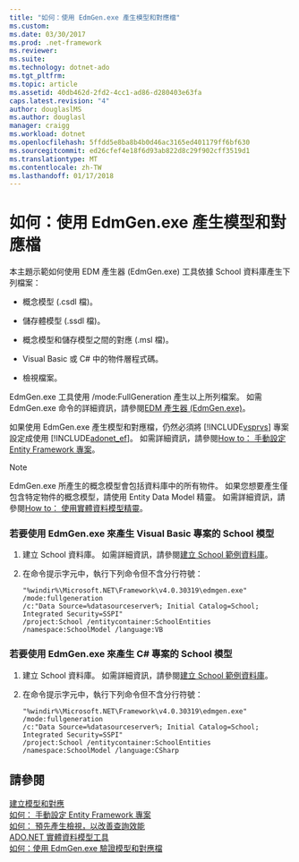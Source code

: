 ```yaml
---
title: "如何：使用 EdmGen.exe 產生模型和對應檔"
ms.custom: 
ms.date: 03/30/2017
ms.prod: .net-framework
ms.reviewer: 
ms.suite: 
ms.technology: dotnet-ado
ms.tgt_pltfrm: 
ms.topic: article
ms.assetid: 40db462d-2fd2-4cc1-ad86-d280403e63fa
caps.latest.revision: "4"
author: douglaslMS
ms.author: douglasl
manager: craigg
ms.workload: dotnet
ms.openlocfilehash: 5ffdd5e8ba8b4b0d46ac3165ed401179ff6bf630
ms.sourcegitcommit: ed26cfef4e18f6d93ab822d8c29f902cff3519d1
ms.translationtype: MT
ms.contentlocale: zh-TW
ms.lasthandoff: 01/17/2018
---
```

# <a name="how-to-use-edmgenexe-to-generate-the-model-and-mapping-files"></a>如何：使用 EdmGen.exe 產生模型和對應檔
本主題示範如何使用 EDM 產生器 (EdmGen.exe) 工具依據 School 資料庫產生下列檔案：  
  
-   概念模型 (.csdl 檔)。  
  
-   儲存體模型 (.ssdl 檔)。  
  
-   概念模型和儲存模型之間的對應 (.msl 檔)。  
  
-   Visual Basic 或 C# 中的物件層程式碼。  
  
-   檢視檔案。  
  
 EdmGen.exe 工具使用 /mode:FullGeneration 產生以上所列檔案。 如需 EdmGen.exe 命令的詳細資訊，請參閱[EDM 產生器 (EdmGen.exe)](../../../../../docs/framework/data/adonet/ef/edm-generator-edmgen-exe.md)。  
  
 如果使用 EdmGen.exe 產生模型和對應檔，仍然必須將 [!INCLUDE[vsprvs](../../../../../includes/vsprvs-md.md)] 專案設定成使用 [!INCLUDE[adonet_ef](../../../../../includes/adonet-ef-md.md)]。 如需詳細資訊，請參閱[How to： 手動設定 Entity Framework 專案](http://msdn.microsoft.com/en-us/73f6ae1d-b3b2-4577-aebd-ad5a75954e9e)。  
  
> [!NOTE]
>  EdmGen.exe 所產生的概念模型會包括資料庫中的所有物件。 如果您想要產生僅包含特定物件的概念模型，請使用 Entity Data Model 精靈。 如需詳細資訊，請參閱[How to： 使用實體資料模型精靈](http://msdn.microsoft.com/en-us/dadb058a-c5d9-4c5c-8b01-28044112231d)。  
  
### <a name="to-generate-the-school-model-for-a-visual-basic-project-using-edmgenexe"></a>若要使用 EdmGen.exe 來產生 Visual Basic 專案的 School 模型  
  
1.  建立 School 資料庫。 如需詳細資訊，請參閱[建立 School 範例資料庫](http://msdn.microsoft.com/en-us/c1bec483-a0ea-4660-aa0b-7b0a8b68fed0)。  
  
2.  在命令提示字元中，執行下列命令但不含分行符號：  
  
    ```  
    "%windir%\Microsoft.NET\Framework\v4.0.30319\edmgen.exe" /mode:fullgeneration   
    /c:"Data Source=%datasourceserver%; Initial Catalog=School; Integrated Security=SSPI"   
    /project:School /entitycontainer:SchoolEntities /namespace:SchoolModel /language:VB  
    ```  
  
### <a name="to-generate-the-school-model-for-a-c-project-using-edmgenexe"></a>若要使用 EdmGen.exe 來產生 C# 專案的 School 模型  
  
1.  建立 School 資料庫。 如需詳細資訊，請參閱[建立 School 範例資料庫](http://msdn.microsoft.com/en-us/c1bec483-a0ea-4660-aa0b-7b0a8b68fed0)。  
  
2.  在命令提示字元中，執行下列命令但不含分行符號：  
  
    ```  
    "%windir%\Microsoft.NET\Framework\v4.0.30319\edmgen.exe" /mode:fullgeneration   
    /c:"Data Source=%datasourceserver%; Initial Catalog=School; Integrated Security=SSPI"   
    /project:School /entitycontainer:SchoolEntities /namespace:SchoolModel /language:CSharp  
    ```  
  
## <a name="see-also"></a>請參閱  
 [建立模型和對應](../../../../../docs/framework/data/adonet/ef/modeling-and-mapping.md)  
 [如何： 手動設定 Entity Framework 專案](http://msdn.microsoft.com/en-us/73f6ae1d-b3b2-4577-aebd-ad5a75954e9e)  
 [如何： 預先產生檢視，以改善查詢效能](http://msdn.microsoft.com/en-us/b18a9d16-e10b-4043-ba91-b632f85a2579)  
 [ADO.NET 實體資料模型工具](http://msdn.microsoft.com/en-us/91076853-0881-421b-837a-f582f36be527)  
 [如何：使用 EdmGen.exe 驗證模型和對應檔](../../../../../docs/framework/data/adonet/ef/how-to-use-edmgen-exe-to-validate-model-and-mapping-files.md)
